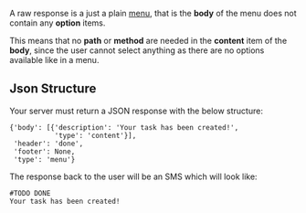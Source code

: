A raw response is a just a plain [menu](/building/menus/), that is the **body** of the menu does not contain any **option** items.

This means that no **path** or **method** are needed in the **content** item of the **body**, since the user cannot select anything as there are no options available like in a menu.

## Json Structure

Your server must return a JSON response with the below structure:

```
{'body': [{'description': 'Your task has been created!',
           'type': 'content'}],
 'header': 'done',
 'footer': None,
 'type': 'menu'}
```

The response back to the user will be an SMS which will look like:

```
#TODO DONE
Your task has been created!
```
